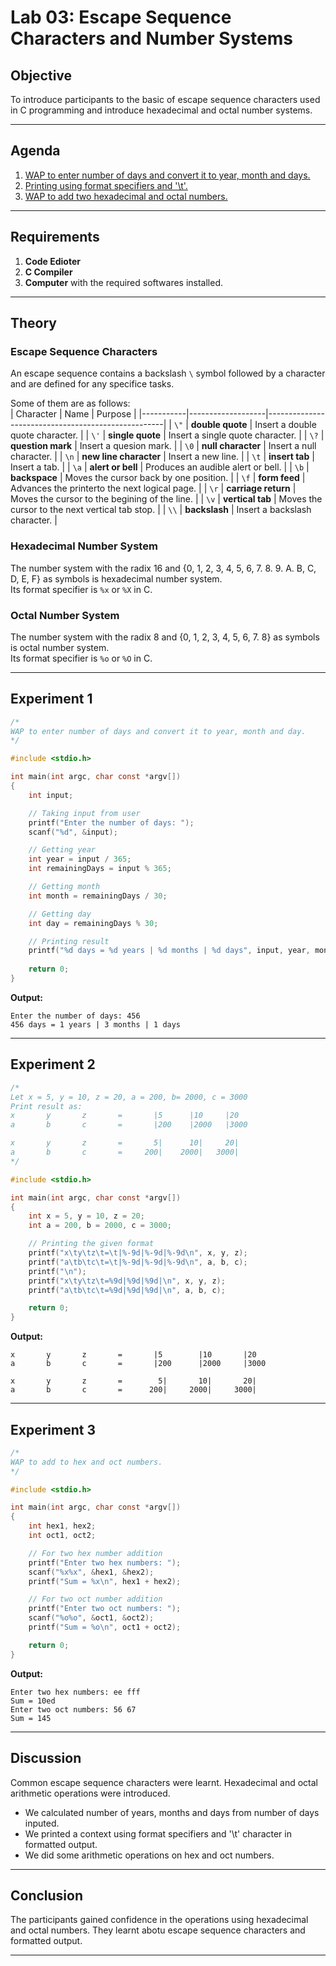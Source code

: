 # Lab 03: Escape Sequence Characters and Number Systems

## Objective
To introduce participants to the basic of escape sequence characters used in C programming and introduce hexadecimal and octal number systems.

---

## Agenda
1. [WAP to enter number of days and convert it to year, month and days.](./01-days-to-year-month-and-day.c)
2. [Printing using format specifiers and '\t'.](./02-formatted-output.c)
3. [WAP to add two hexadecimal and octal numbers.](./03-hex-and-oct-operations.c)

---

## Requirements
1. **Code Edioter**
2. **C Compiler**
3. **Computer** with the required softwares installed.

---

## Theory
### Escape Sequence Characters
An escape sequence contains a backslash `\` symbol followed by a character and are defined for any specifice tasks.

Some of them are as follows:  
| Character | Name              |  Purpose                                           |
|-----------|-------------------|----------------------------------------------------|
| `\"`      | **double quote**  | Insert a double quote character.                   |
| `\'`      | **single quote**  | Insert a single quote character.                   |
| `\?`      | **question mark** | Insert a quesion mark.                             |
| `\0`      | **null character** | Insert a null character.                          |
| `\n`      | **new line character** | Insert a new line.                            |
| `\t`      | **insert tab**    | Insert a tab.                                      |
| `\a`      | **alert or bell** | Produces an audible alert or bell.                 |
| `\b`      | **backspace**     | Moves the cursor back by one position.             |
| `\f`      | **form feed**     | Advances the printerto the next logical page.      |
| `\r`      | **carriage return** | Moves the cursor to the begining of the line.    |
| `\v`      | **vertical tab**  | Moves the cursor to the next vertical tab stop.    |
| `\\`      | **backslash**     | Insert a backslash character.                      |

### Hexadecimal Number System
The number system with the radix 16 and {0, 1, 2, 3, 4, 5, 6, 7. 8. 9. A. B, C, D, E, F} as symbols is hexadecimal number system.  
Its format specifier is `%x` or `%X` in C.

### Octal Number System
The number system with the radix 8 and {0, 1, 2, 3, 4, 5, 6, 7. 8} as symbols is octal number system.  
Its format specifier is `%o` or `%O` in C.

---

## Experiment 1
```c
/*
WAP to enter number of days and convert it to year, month and day.
*/

#include <stdio.h>

int main(int argc, char const *argv[])
{
    int input;

    // Taking input from user
    printf("Enter the number of days: ");
    scanf("%d", &input);

    // Getting year
    int year = input / 365;
    int remainingDays = input % 365;

    // Getting month
    int month = remainingDays / 30;

    // Getting day
    int day = remainingDays % 30;

    // Printing result
    printf("%d days = %d years | %d months | %d days", input, year, month, day);
    
    return 0;
}
```

**Output:**
```output
Enter the number of days: 456
456 days = 1 years | 3 months | 1 days
```

---

## Experiment 2
```c
/*
Let x = 5, y = 10, z = 20, a = 200, b= 2000, c = 3000
Print result as:
x       y       z       =       |5      |10     |20
a       b       c       =       |200    |2000   |3000

x       y       z       =       5|      10|     20|
a       b       c       =     200|    2000|   3000|
*/

#include <stdio.h>

int main(int argc, char const *argv[])
{
    int x = 5, y = 10, z = 20;
    int a = 200, b = 2000, c = 3000;

    // Printing the given format
    printf("x\ty\tz\t=\t|%-9d|%-9d|%-9d\n", x, y, z);
    printf("a\tb\tc\t=\t|%-9d|%-9d|%-9d\n", a, b, c);
    printf("\n");
    printf("x\ty\tz\t=%9d|%9d|%9d|\n", x, y, z);
    printf("a\tb\tc\t=%9d|%9d|%9d|\n", a, b, c);

    return 0;
}
```

**Output:**
```output
x       y       z       =       |5        |10       |20       
a       b       c       =       |200      |2000     |3000     

x       y       z       =        5|       10|       20|
a       b       c       =      200|     2000|     3000|
```

---

## Experiment 3
```c
/*
WAP to add to hex and oct numbers.
*/

#include <stdio.h>

int main(int argc, char const *argv[])
{
    int hex1, hex2;
    int oct1, oct2;

    // For two hex number addition
    printf("Enter two hex numbers: ");
    scanf("%x%x", &hex1, &hex2);
    printf("Sum = %x\n", hex1 + hex2);

    // For two oct number addition
    printf("Enter two oct numbers: ");
    scanf("%o%o", &oct1, &oct2);
    printf("Sum = %o\n", oct1 + oct2);

    return 0;
}
```

**Output:**
```output
Enter two hex numbers: ee fff
Sum = 10ed
Enter two oct numbers: 56 67
Sum = 145
```

---

## Discussion
Common escape sequence characters were learnt. Hexadecimal and octal arithmetic operations were introduced.  
- We calculated number of years, months and days from number of days inputed.
- We printed a context using format specifiers and '\t' character in formatted output.
- We did some arithmetic operations on hex and oct numbers.

---

## Conclusion
The participants gained confidence in the operations using hexadecimal and octal numbers. They learnt abotu escape sequence characters and formatted output.

---
